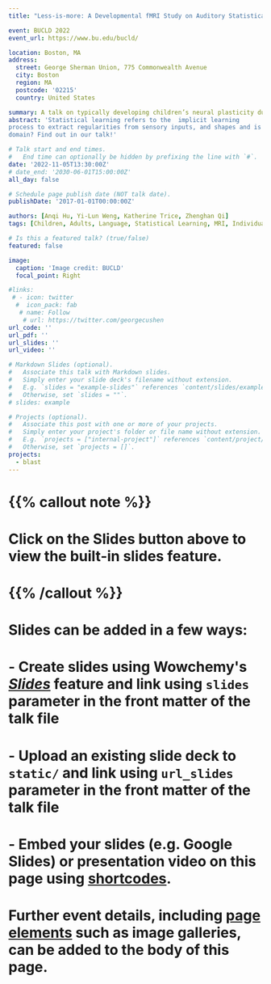 ```yaml
---
title: "Less-is-more: A Developmental fMRI Study on Auditory Statistical Learning"

event: BUCLD 2022
event_url: https://www.bu.edu/bucld/

location: Boston, MA
address:
  street: George Sherman Union, 775 Commonwealth Avenue
  city: Boston
  region: MA
  postcode: '02215'
  country: United States

summary: A talk on typically developing children’s neural plasticity during statistical learning.
abstract: 'Statistical learning refers to the  implicit learning
process to extract regularities from sensory inputs, and shapes and is shaped in turn by language development. Furthermore, behaviorally, children learn statistical regularities much faster than adults. What are the developmental changes in the brain that underpin learning new patterns in the linguistic
domain? Find out in our talk!'

# Talk start and end times.
#   End time can optionally be hidden by prefixing the line with `#`.
date: '2022-11-05T13:30:00Z'
# date_end: '2030-06-01T15:00:00Z'
all_day: false

# Schedule page publish date (NOT talk date).
publishDate: '2017-01-01T00:00:00Z'

authors: [Anqi Hu, Yi-Lun Weng, Katherine Trice, Zhenghan Qi]
tags: [Children, Adults, Language, Statistical Learning, MRI, Individual Differences]

# Is this a featured talk? (true/false)
featured: false

image:
  caption: 'Image credit: BUCLD'
  focal_point: Right

#links:
 # - icon: twitter
  #  icon_pack: fab
   # name: Follow
    # url: https://twitter.com/georgecushen
url_code: ''
url_pdf: ''
url_slides: ''
url_video: ''

# Markdown Slides (optional).
#   Associate this talk with Markdown slides.
#   Simply enter your slide deck's filename without extension.
#   E.g. `slides = "example-slides"` references `content/slides/example-slides.md`.
#   Otherwise, set `slides = ""`.
# slides: example

# Projects (optional).
#   Associate this post with one or more of your projects.
#   Simply enter your project's folder or file name without extension.
#   E.g. `projects = ["internal-project"]` references `content/project/deep-learning/index.md`.
#   Otherwise, set `projects = []`.
projects:
  - blast
---
```


# {{% callout note %}}
# Click on the **Slides** button above to view the built-in slides feature.
# {{% /callout %}}

# Slides can be added in a few ways:

# - **Create** slides using Wowchemy's [_Slides_](https://wowchemy.com/docs/managing-content/#create-slides) feature and link using `slides` parameter in the front matter of the talk file
# - **Upload** an existing slide deck to `static/` and link using `url_slides` parameter in the front matter of the talk file
# - **Embed** your slides (e.g. Google Slides) or presentation video on this page using [shortcodes](https://wowchemy.com/docs/writing-markdown-latex/).
# 
# Further event details, including [page elements](https://wowchemy.com/docs/writing-markdown-latex/) such as image galleries, can be added to the body of this page.
